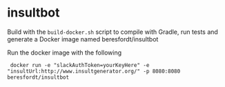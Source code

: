# insultbot

Build with the ```build-docker.sh``` script to compile with Gradle, run tests and generate a Docker image named beresfordt/insultbot

Run the docker image with the following

```
 docker run -e "slackAuthToken=yourKeyHere" -e "insultUrl:http://www.insultgenerator.org/" -p 8080:8080 beresfordt/insultbot
```